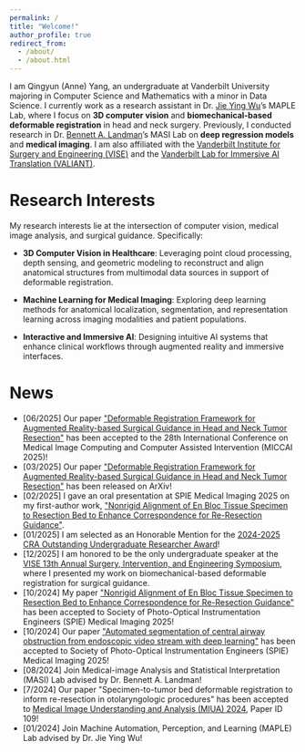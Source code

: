 ```yaml
---
permalink: /
title: "Welcome!"
author_profile: true
redirect_from: 
  - /about/
  - /about.html
---
```


<!-- This is the front page of a website that is powered by the [Academic Pages template](https://github.com/academicpages/academicpages.github.io) and hosted on GitHub pages. [GitHub pages](https://pages.github.com) is a free service in which websites are built and hosted from code and data stored in a GitHub repository, automatically updating when a new commit is made to the repository. This template was forked from the [Minimal Mistakes Jekyll Theme](https://mmistakes.github.io/minimal-mistakes/) created by Michael Rose, and then extended to support the kinds of content that academics have: publications, talks, teaching, a portfolio, blog posts, and a dynamically-generated CV. You can fork [this template](https://github.com/academicpages/academicpages.github.io) right now, modify the configuration and markdown files, add your own PDFs and other content, and have your own site for free, with no ads! -->

I am Qingyun (Anne) Yang, an undergraduate at Vanderbilt University majoring in Computer Science and Mathematics with a minor in Data Science. I currently work as a research assistant in Dr. [Jie Ying Wu](https://engineering.vanderbilt.edu/bio/?pid=jieying-wu)’s MAPLE Lab, where I focus on **3D computer vision** and **biomechanical-based deformable registration** in head and neck surgery. Previously, I conducted research in Dr. [Bennett A. Landman](https://www.vanderbilt.edu/vise/visepeople/bennett-landman/)’s MASI Lab on **deep regression models** and **medical imaging**. I am also affiliated with the [Vanderbilt Institute for Surgery and Engineering (VISE)](https://www.vanderbilt.edu/vise/) and the [Vanderbilt Lab for Immersive AI Translation (VALIANT)](https://www.vanderbilt.edu/valiant/).

Research Interests
======
<!-- Like many other Jekyll-based GitHub Pages templates, Academic Pages makes you separate the website's content from its form. The content & metadata of your website are in structured markdown files, while various other files constitute the theme, specifying how to transform that content & metadata into HTML pages. You keep these various markdown (.md), YAML (.yml), HTML, and CSS files in a public GitHub repository. Each time you commit and push an update to the repository, the [GitHub pages](https://pages.github.com/) service creates static HTML pages based on these files, which are hosted on GitHub's servers free of charge.

Many of the features of dynamic content management systems (like Wordpress) can be achieved in this fashion, using a fraction of the computational resources and with far less vulnerability to hacking and DDoSing. You can also modify the theme to your heart's content without touching the content of your site. If you get to a point where you've broken something in Jekyll/HTML/CSS beyond repair, your markdown files describing your talks, publications, etc. are safe. You can rollback the changes or even delete the repository and start over - just be sure to save the markdown files! Finally, you can also write scripts that process the structured data on the site, such as [this one](https://github.com/academicpages/academicpages.github.io/blob/master/talkmap.ipynb) that analyzes metadata in pages about talks to display [a map of every location you've given a talk](https://academicpages.github.io/talkmap.html). -->

My research interests lie at the intersection of computer vision, medical image analysis, and surgical guidance. Specifically:

- **3D Computer Vision in Healthcare**: Leveraging point cloud processing, depth sensing, and geometric modeling to reconstruct and align anatomical structures from multimodal data sources in support of deformable registration.

- **Machine Learning for Medical Imaging**: Exploring deep learning methods for anatomical localization, segmentation, and representation learning across imaging modalities and patient populations.

- **Interactive and Immersive AI**: Designing intuitive AI systems that enhance clinical workflows through augmented reality and immersive interfaces.

News
======
- [06/2025] Our paper ["Deformable Registration Framework for Augmented Reality-based Surgical Guidance in Head and Neck Tumor Resection"](https://arxiv.org/abs/2503.08802) has been accepted to the 28th International Conference on Medical Image Computing and Computer Assisted Intervention (MICCAI 2025)!
- [03/2025] Our paper ["Deformable Registration Framework for Augmented Reality-based Surgical Guidance in Head and Neck Tumor Resection"](https://arxiv.org/abs/2503.08802) has been released on ArXiv!
- [02/2025] I gave an oral presentation at SPIE Medical Imaging 2025 on my first-author work, ["Nonrigid Alignment of En Bloc Tissue Specimen to Resection Bed to Enhance Correspondence for Re-Resection Guidance"](https://www.spiedigitallibrary.org/conference-proceedings-of-spie/13408/1340811/Nonrigid-alignment-of-en-bloc-tissue-specimen-to-resection-bed/10.1117/12.3047043.short).
- [01/2025] I am selected as an Honorable Mention for the [2024-2025 CRA Outstanding Undergraduate Researcher Award](https://cra.org/about/awards/outstanding-undergraduate-researcher-award/)!
- [12/2025] I am honored to be the only undergraduate speaker at the [VISE 13th Annual Surgery, Intervention, and Engineering Symposium](https://www.vanderbilt.edu/vise/symposium-schedule/), where I presented my work on biomechanical-based deformable registration for surgical guidance.
- [10/2024] My paper ["Nonrigid Alignment of En Bloc Tissue Specimen to Resection Bed to Enhance Correspondence for Re-Resection Guidance"](https://www.spiedigitallibrary.org/conference-proceedings-of-spie/13408/1340811/Nonrigid-alignment-of-en-bloc-tissue-specimen-to-resection-bed/10.1117/12.3047043.short) has been accepted to Society of Photo-Optical Instrumentation Engineers (SPIE) Medical Imaging 2025!
- [10/2024] Our paper ["Automated segmentation of central airway obstruction from endoscopic video stream with deep learning"](https://www.spiedigitallibrary.org/conference-proceedings-of-spie/13408/3047413/Automated-segmentation-of-central-airway-obstruction-from-endoscopic-video-stream/10.1117/12.3047413.short) has been accepted to Society of Photo-Optical Instrumentation Engineers (SPIE) Medical Imaging 2025!
- [08/2024] Join Medical-image Analysis and Statistical Interpretation (MASI) Lab advised by Dr. Bennett A. Landman!
- [7/2024] Our paper "Specimen-to-tumor bed deformable registration to inform re-resection in otolaryngologic procedures" has been accepted to [Medical Image Understanding and Analysis (MIUA) 2024](https://www.frontiersin.org/books/Medical_Image_Understanding_and_Analysis/12759), Paper ID 109!
- [01/2024] Join Machine Automation, Perception, and Learning (MAPLE) Lab advised by Dr. Jie Ying Wu!

<!-- 1. Register a GitHub account if you don't have one and confirm your e-mail (required!)
1. Fork [this template](https://github.com/academicpages/academicpages.github.io) by clicking the "Use this template" button in the top right. 
1. Go to the repository's settings (rightmost item in the tabs that start with "Code", should be below "Unwatch"). Rename the repository "[your GitHub username].github.io", which will also be your website's URL.
1. Set site-wide configuration and create content & metadata (see below -- also see [this set of diffs](http://archive.is/3TPas) showing what files were changed to set up [an example site](https://getorg-testacct.github.io) for a user with the username "getorg-testacct")
1. Upload any files (like PDFs, .zip files, etc.) to the files/ directory. They will appear at https://[your GitHub username].github.io/files/example.pdf.  
1. Check status by going to the repository settings, in the "GitHub pages" section -->

<!-- Site-wide configuration
------
The main configuration file for the site is in the base directory in [_config.yml](https://github.com/academicpages/academicpages.github.io/blob/master/_config.yml), which defines the content in the sidebars and other site-wide features. You will need to replace the default variables with ones about yourself and your site's github repository. The configuration file for the top menu is in [_data/navigation.yml](https://github.com/academicpages/academicpages.github.io/blob/master/_data/navigation.yml). For example, if you don't have a portfolio or blog posts, you can remove those items from that navigation.yml file to remove them from the header. 

Create content & metadata
------
For site content, there is one markdown file for each type of content, which are stored in directories like _publications, _talks, _posts, _teaching, or _pages. For example, each talk is a markdown file in the [_talks directory](https://github.com/academicpages/academicpages.github.io/tree/master/_talks). At the top of each markdown file is structured data in YAML about the talk, which the theme will parse to do lots of cool stuff. The same structured data about a talk is used to generate the list of talks on the [Talks page](https://academicpages.github.io/talks), each [individual page](https://academicpages.github.io/talks/2012-03-01-talk-1) for specific talks, the talks section for the [CV page](https://academicpages.github.io/cv), and the [map of places you've given a talk](https://academicpages.github.io/talkmap.html) (if you run this [python file](https://github.com/academicpages/academicpages.github.io/blob/master/talkmap.py) or [Jupyter notebook](https://github.com/academicpages/academicpages.github.io/blob/master/talkmap.ipynb), which creates the HTML for the map based on the contents of the _talks directory).

**Markdown generator**

The repository includes [a set of Jupyter notebooks](https://github.com/academicpages/academicpages.github.io/tree/master/markdown_generator
) that converts a CSV containing structured data about talks or presentations into individual markdown files that will be properly formatted for the Academic Pages template. The sample CSVs in that directory are the ones I used to create my own personal website at stuartgeiger.com. My usual workflow is that I keep a spreadsheet of my publications and talks, then run the code in these notebooks to generate the markdown files, then commit and push them to the GitHub repository.

How to edit your site's GitHub repository
------
Many people use a git client to create files on their local computer and then push them to GitHub's servers. If you are not familiar with git, you can directly edit these configuration and markdown files directly in the github.com interface. Navigate to a file (like [this one](https://github.com/academicpages/academicpages.github.io/blob/master/_talks/2012-03-01-talk-1.md) and click the pencil icon in the top right of the content preview (to the right of the "Raw | Blame | History" buttons). You can delete a file by clicking the trashcan icon to the right of the pencil icon. You can also create new files or upload files by navigating to a directory and clicking the "Create new file" or "Upload files" buttons. 

Example: editing a markdown file for a talk
![Editing a markdown file for a talk](/images/editing-talk.png)

For more info
------
More info about configuring Academic Pages can be found in [the guide](https://academicpages.github.io/markdown/), the [growing wiki](https://github.com/academicpages/academicpages.github.io/wiki), and you can always [ask a question on GitHub](https://github.com/academicpages/academicpages.github.io/discussions). The [guides for the Minimal Mistakes theme](https://mmistakes.github.io/minimal-mistakes/docs/configuration/) (which this theme was forked from) might also be helpful. -->
